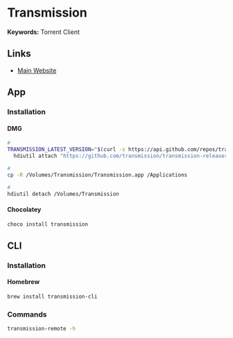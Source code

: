 # Transmission

<!--
https://github.com/tomMoulard/make-my-server/blob/c3ac8f2e436ac7d8d78789878c470268d4ae685f/docker-compose.yml
-->

**Keywords:** Torrent Client

## Links

- [Main Website](https://transmissionbt.com)

## App

### Installation

#### DMG

```sh
#
TRANSMISSION_LATEST_VERSION="$(curl -s https://api.github.com/repos/transmission/transmission/releases/latest | grep tag_name | cut -d '"' -f 4)"; \
  hdiutil attach "https://github.com/transmission/transmission-releases/raw/master/Transmission-${TRANSMISSION_LATEST_VERSION}.dmg" -nobrowse -mountpoint /Volumes/Transmission

#
cp -R /Volumes/Transmission/Transmission.app /Applications

#
hdiutil detach /Volumes/Transmission
```

#### Chocolatey

```sh
choco install transmission
```

## CLI

### Installation

#### Homebrew

```sh
brew install transmission-cli
```

### Commands

```sh
transmission-remote -h
```
